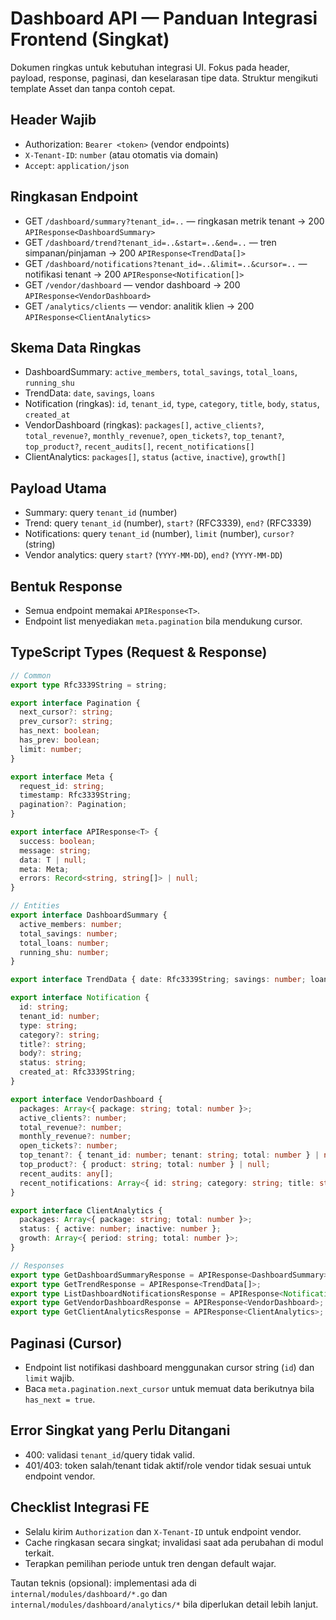 # Dashboard API — Panduan Integrasi Frontend (Singkat)

Dokumen ringkas untuk kebutuhan integrasi UI. Fokus pada header, payload, response, paginasi, dan keselarasan tipe data. Struktur mengikuti template Asset dan tanpa contoh cepat.

## Header Wajib

- Authorization: `Bearer <token>` (vendor endpoints)
- `X-Tenant-ID`: `number` (atau otomatis via domain)
- `Accept`: `application/json`

## Ringkasan Endpoint

- GET `/dashboard/summary?tenant_id=..` — ringkasan metrik tenant → 200 `APIResponse<DashboardSummary>`
- GET `/dashboard/trend?tenant_id=..&start=..&end=..` — tren simpanan/pinjaman → 200 `APIResponse<TrendData[]>`
- GET `/dashboard/notifications?tenant_id=..&limit=..&cursor=..` — notifikasi tenant → 200 `APIResponse<Notification[]>`
- GET `/vendor/dashboard` — vendor dashboard → 200 `APIResponse<VendorDashboard>`
- GET `/analytics/clients` — vendor: analitik klien → 200 `APIResponse<ClientAnalytics>`

## Skema Data Ringkas

- DashboardSummary: `active_members`, `total_savings`, `total_loans`, `running_shu`
- TrendData: `date`, `savings`, `loans`
- Notification (ringkas): `id`, `tenant_id`, `type`, `category`, `title`, `body`, `status`, `created_at`
- VendorDashboard (ringkas): `packages[]`, `active_clients?`, `total_revenue?`, `monthly_revenue?`, `open_tickets?`, `top_tenant?`, `top_product?`, `recent_audits[]`, `recent_notifications[]`
- ClientAnalytics: `packages[]`, `status` (`active`, `inactive`), `growth[]`

## Payload Utama

- Summary: query `tenant_id` (number)
- Trend: query `tenant_id` (number), `start?` (RFC3339), `end?` (RFC3339)
- Notifications: query `tenant_id` (number), `limit` (number), `cursor?` (string)
- Vendor analytics: query `start?` (`YYYY-MM-DD`), `end?` (`YYYY-MM-DD`)

## Bentuk Response

- Semua endpoint memakai `APIResponse<T>`.
- Endpoint list menyediakan `meta.pagination` bila mendukung cursor.

## TypeScript Types (Request & Response)

```ts
// Common
export type Rfc3339String = string;

export interface Pagination {
  next_cursor?: string;
  prev_cursor?: string;
  has_next: boolean;
  has_prev: boolean;
  limit: number;
}

export interface Meta {
  request_id: string;
  timestamp: Rfc3339String;
  pagination?: Pagination;
}

export interface APIResponse<T> {
  success: boolean;
  message: string;
  data: T | null;
  meta: Meta;
  errors: Record<string, string[]> | null;
}

// Entities
export interface DashboardSummary {
  active_members: number;
  total_savings: number;
  total_loans: number;
  running_shu: number;
}

export interface TrendData { date: Rfc3339String; savings: number; loans: number }

export interface Notification {
  id: string;
  tenant_id: number;
  type: string;
  category?: string;
  title?: string;
  body?: string;
  status: string;
  created_at: Rfc3339String;
}

export interface VendorDashboard {
  packages: Array<{ package: string; total: number }>;
  active_clients?: number;
  total_revenue?: number;
  monthly_revenue?: number;
  open_tickets?: number;
  top_tenant?: { tenant_id: number; tenant: string; total: number } | null;
  top_product?: { product: string; total: number } | null;
  recent_audits: any[];
  recent_notifications: Array<{ id: string; category: string; title: string; body: string; created_at: Rfc3339String }>;
}

export interface ClientAnalytics {
  packages: Array<{ package: string; total: number }>;
  status: { active: number; inactive: number };
  growth: Array<{ period: string; total: number }>;
}

// Responses
export type GetDashboardSummaryResponse = APIResponse<DashboardSummary>;
export type GetTrendResponse = APIResponse<TrendData[]>;
export type ListDashboardNotificationsResponse = APIResponse<Notification[]>;
export type GetVendorDashboardResponse = APIResponse<VendorDashboard>;
export type GetClientAnalyticsResponse = APIResponse<ClientAnalytics>;
```

## Paginasi (Cursor)

- Endpoint list notifikasi dashboard menggunakan cursor string (`id`) dan `limit` wajib.
- Baca `meta.pagination.next_cursor` untuk memuat data berikutnya bila `has_next = true`.

## Error Singkat yang Perlu Ditangani

- 400: validasi `tenant_id`/query tidak valid.
- 401/403: token salah/tenant tidak aktif/role vendor tidak sesuai untuk endpoint vendor.

## Checklist Integrasi FE

- Selalu kirim `Authorization` dan `X-Tenant-ID` untuk endpoint vendor.
- Cache ringkasan secara singkat; invalidasi saat ada perubahan di modul terkait.
- Terapkan pemilihan periode untuk tren dengan default wajar.

Tautan teknis (opsional): implementasi ada di `internal/modules/dashboard/*.go` dan `internal/modules/dashboard/analytics/*` bila diperlukan detail lebih lanjut.

